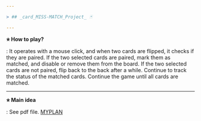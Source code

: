 ```yaml
---

> ## _card_MISS-MATCH_Project_ 🃏

---
```


**⭐︎ How to play?**

: It operates with a mouse click, and when two cards are flipped, it checks if they are paired.
If the two selected cards are paired, mark them as matched, and disable or remove them from the board.
If the two selected cards are not paired, flip back to the back after a while.
Continue to track the status of the matched cards.
Continue the game until all cards are matched.

---

**⭐︎ Main idea**

: See pdf file.
[MYPLAN](20221573_심하연_vmp_pj.pdf)

